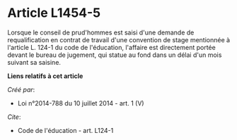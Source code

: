 # Article L1454-5

Lorsque le conseil de prud'hommes est saisi d'une demande de requalification en contrat de travail d'une convention de stage
mentionnée à l'article L. 124-1 du code de l'éducation, l'affaire est directement portée devant le bureau de jugement, qui
statue au fond dans un délai d'un mois suivant sa saisine.

**Liens relatifs à cet article**

_Créé par_:

  - Loi n°2014-788 du 10 juillet 2014 - art. 1 (V)

_Cite_:

  - Code de l'éducation - art. L124-1
